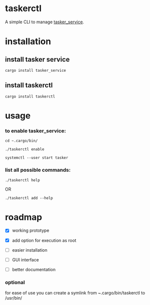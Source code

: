 
# taskerctl

A simple CLI to manage [tasker_service][1].


# installation
## install tasker service
`
cargo install tasker_service
`
## install taskerctl
`
cargo install taskerctl
`


# usage
### to enable tasker_service:

`
cd ~.cargo/bin/
`

`
./taskerctl enable
`

`
systemctl --user start tasker
`
### list all possible commands:
`
./taskerctl help
`

OR

`
./taskerctl add --help
`
# roadmap
- [x]  working prototype
- [x]  add option for execution as root
- [ ]  easier installation
- [ ]  GUI interface
- [ ]  better documentation


### optional
for ease of use you can create a symlink from ~.cargo/bin/taskerctl to /usr/bin/

[1]:<https://crates.io/crates/tasker_service> "link to crate"
